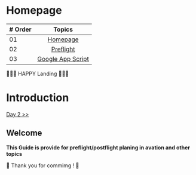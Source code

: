 # Homepage

|   # Order   | Topics                                                    |
|-----------|:-------------------------------------------------------------------------------------------------------------: |
|  01   |  [Homepage](./README.md)      |
|  02   |  [Preflight](./preflight/preflight.md)  |
|  03   |  [Google App Script](./google_app_script/onEdit.md)  |

🧡🧡🧡 HAPPY Landing 🧡🧡🧡
<div align="Left">

  <h1>Introduction</h1>

</div>

[Day 2 >>](./preflight/preflight.md)

<!-- ![30DaysOfPython](./images/30DaysOfPython_banner3@2x.png) -->
<!--
- [](#-30-days-of-python)
- [📘 ](#-day-1)
  - [Welcome](#welcome)
  - [Introduction](#introduction)
  - [Why Python ?](#why-python-)
-->
  
## Welcome
  **This Guide is provide for preflight/postflight planing in avation and other topics**

🎉 Thank you for commimg ! 🎉
